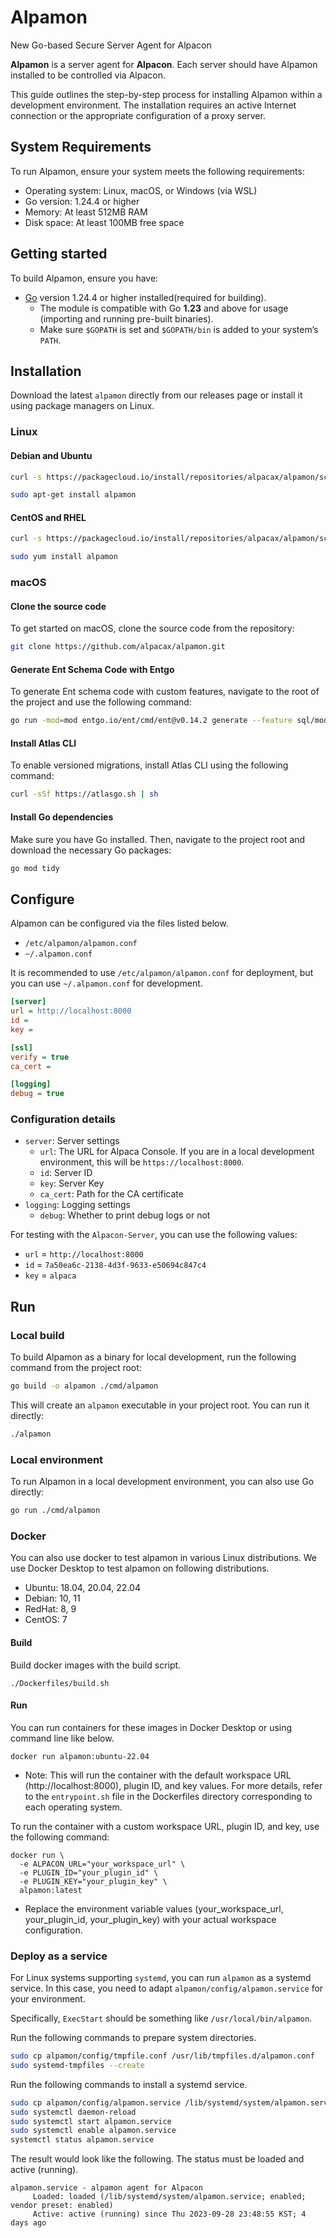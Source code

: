 # Alpamon
New Go-based Secure Server Agent for Alpacon

**Alpamon** is a server agent for **Alpacon**. Each server should have Alpamon installed to be controlled via Alpacon.

This guide outlines the step-by-step process for installing Alpamon within a development environment. The installation requires an active Internet connection or the appropriate configuration of a proxy server.

## System Requirements

To run Alpamon, ensure your system meets the following requirements:
- Operating system: Linux, macOS, or Windows (via WSL)
- Go version: 1.24.4 or higher
- Memory: At least 512MB RAM
- Disk space: At least 100MB free space

## Getting started
To build Alpamon, ensure you have:
- [Go](https://go.dev/doc/install) version 1.24.4 or higher installed(required for building).
  - The module is compatible with Go **1.23** and above for usage (importing and running pre-built binaries).
  - Make sure `$GOPATH` is set and `$GOPATH/bin` is added to your system’s `PATH`.
  
## Installation
Download the latest `alpamon` directly from our releases page or install it using package managers on Linux.

### Linux

#### Debian and Ubuntu
```bash
curl -s https://packagecloud.io/install/repositories/alpacax/alpamon/script.deb.sh?any=true | sudo bash

sudo apt-get install alpamon
```

#### CentOS and RHEL
```bash
curl -s https://packagecloud.io/install/repositories/alpacax/alpamon/script.rpm.sh?any=true | sudo bash

sudo yum install alpamon
```

### macOS

#### Clone the source code
To get started on macOS, clone the source code from the repository:
```bash
git clone https://github.com/alpacax/alpamon.git
```

#### Generate Ent Schema Code with Entgo
To generate Ent schema code with custom features, navigate to the root of the project and use the following command:
```bash
go run -mod=mod entgo.io/ent/cmd/ent@v0.14.2 generate --feature sql/modifier --target ./pkg/db/ent ./pkg/db/schema
```

#### Install Atlas CLI
To enable versioned migrations, install Atlas CLI using the following command:
```bash
curl -sSf https://atlasgo.sh | sh
```

#### Install Go dependencies
Make sure you have Go installed. Then, navigate to the project root and download the necessary Go packages:
```bash
go mod tidy
```

## Configure

Alpamon can be configured via the files listed below.

- `/etc/alpamon/alpamon.conf`
- `~/.alpamon.conf`

It is recommended to use `/etc/alpamon/alpamon.conf` for deployment, but you can use `~/.alpamon.conf` for development.

```ini
[server]
url = http://localhost:8000
id = 
key = 

[ssl]
verify = true
ca_cert = 

[logging]
debug = true
```

### Configuration details

- `server`: Server settings
    - `url`: The URL for Alpaca Console. If you are in a local development environment, this will be `https://localhost:8000`.
    - `id`: Server ID
    - `key`: Server Key
    - `ca_cert`: Path for the CA certificate
- `logging`: Logging settings
    - `debug`: Whether to print debug logs or not
 
For testing with the `Alpacon-Server`, you can use the following values:
- `url` = `http://localhost:8000`
- `id` = `7a50ea6c-2138-4d3f-9633-e50694c847c4`
- `key` = `alpaca`


## Run

### Local build

To build Alpamon as a binary for local development, run the following command from the project root:
```sh
go build -o alpamon ./cmd/alpamon
```
This will create an `alpamon` executable in your project root. You can run it directly:

```sh
./alpamon
```

### Local environment

To run Alpamon in a local development environment, you can also use Go directly:
```sh
go run ./cmd/alpamon
```

### Docker
You can also use docker to test alpamon in various Linux distributions. We use Docker Desktop to test alpamon on following distributions.

- Ubuntu: 18.04, 20.04, 22.04
- Debian: 10, 11
- RedHat: 8, 9
- CentOS: 7

#### Build
Build docker images with the build script.
```
./Dockerfiles/build.sh
```

#### Run
You can run containers for these images in Docker Desktop or using command line like below.
```
docker run alpamon:ubuntu-22.04
```
- Note: This will run the container with the default workspace URL (http://localhost:8000), plugin ID, and key values. 
For more details, refer to the `entrypoint.sh` file in the Dockerfiles directory corresponding to each operating system.

To run the container with a custom workspace URL, plugin ID, and key, use the following command:
```
docker run \
  -e ALPACON_URL="your_workspace_url" \
  -e PLUGIN_ID="your_plugin_id" \
  -e PLUGIN_KEY="your_plugin_key" \
  alpamon:latest
```
- Replace the environment variable values (your_workspace_url, your_plugin_id, your_plugin_key) with your actual workspace configuration.

### Deploy as a service

For Linux systems supporting `systemd`, you can run `alpamon` as a systemd service. In this case, you need to adapt `alpamon/config/alpamon.service` for your environment.

Specifically, `ExecStart` should be something like `/usr/local/bin/alpamon`.

Run the following commands to prepare system directories.

```sh
sudo cp alpamon/config/tmpfile.conf /usr/lib/tmpfiles.d/alpamon.conf
sudo systemd-tmpfiles --create
```

Run the following commands to install a systemd service.

```sh
sudo cp alpamon/config/alpamon.service /lib/systemd/system/alpamon.service
sudo systemctl daemon-reload
sudo systemctl start alpamon.service
sudo systemctl enable alpamon.service
systemctl status alpamon.service
```

The result would look like the following. The status must be loaded and active (running).

```
alpamon.service - alpamon agent for Alpacon
     Loaded: loaded (/lib/systemd/system/alpamon.service; enabled; vendor preset: enabled)
     Active: active (running) since Thu 2023-09-28 23:48:55 KST; 4 days ago
```
